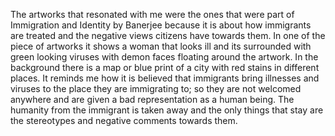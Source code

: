 The artworks that resonated with me were the ones that were part of Immigration and Identity by Banerjee because it is about
how immigrants are treated and the negative views citizens have towards them. In one of the piece of artworks it shows a woman
that looks ill and its surrounded with green looking viruses with demon faces floating around the artwork. In the background
there is a map or blue print of a city with red stains in different places. It reminds me how it is believed that immigrants 
bring illnesses and viruses to the place they are immigrating to; so they are not welcomed anywhere and are given a bad 
representation as a human being. The humanity from the immigrant is taken away and the only things that stay are the 
stereotypes and negative comments towards them.
